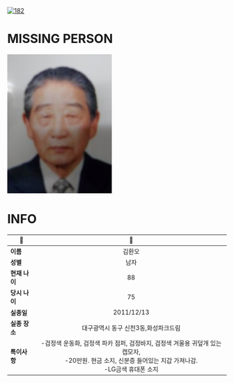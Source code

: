 [![182](https://img.shields.io/badge/%EC%8B%A4%EC%A2%85%EC%8B%A0%EA%B3%A0%EB%8A%94%20%EA%B5%AD%EB%B2%88%EC%97%86%EC%9D%B4-182-blue)](http://safe182.go.kr/index.do)

# MISSING PERSON

<img src="./missing_person.jpg">

# INFO

|🔑|💎|
|--|:--:|
|**이름**|김환오|
|**성별**|남자|
|**현재 나이**|88|
|**당시 나이**|75|
|**실종일**|2011/12/13|
|**실종 장소**|대구광역시 동구 신천3동,화성파크드림 |
|**특이사항**|-검정색 운동화, 검정색 파카 점퍼, 검정바지, 검정색 겨울용 귀덮개 있는 캡모자, </br>-20만원. 현금 소지, 신분증 들어있는 지갑 가져나감. </br>-LG금색 휴대폰 소지|
